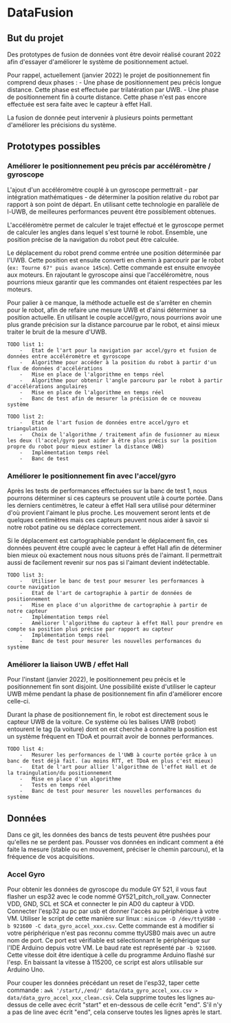 # DataFusion

## But du projet 

Des prototypes de fusion de données vont être devoir réalisé courant 2022 afin d'essayer d'améliorer le système de positionnement actuel.

Pour rappel, actuellement (janvier 2022) le projet de positionnement fin comprend deux phases :
    -   Une phase de positionnement peu précis longue distance. Cette phase est effectuée par trilatération par UWB.
    -   Une phase de positionnement fin à courte distance. Cette phase n'est pas encore effectuée est sera faite avec le capteur à effet Hall.

La fusion de donnée peut intervenir à plusieurs points permettant d'améliorer les précisions du système.

## Prototypes possibles

### Améliorer le positionnement peu précis par accéléromètre / gyroscope

L'ajout d'un accéléromètre couplé à un gyroscope permettrait - par intégration mathématiques - de déterminer la position relative du robot par rapport à son point de départ. En utilisant cette technologie en parallèle de l-UWB, de meilleures performances peuvent être possiblement obtenues.

L'accéléromètre permet de calculer le trajet effectué et le gyroscope permet de calculer les angles dans lequel s'est tourné le robot. Ensemble, une position précise de la navigation du robot peut être calculée.

Le déplacement du robot prend comme entrée une position déterminée par l'UWB. Cette position est ensuite converti en chemin à parcourir par le robot (`ex: Tourne 67° puis avance 145cm`). Cette commande est ensuite envoyée aux moteurs. En rajoutant le gyroscope ainsi que l'accéléromètre, nous pourrions mieux garantir que les commandes ont étaient respectées par les moteurs. 

Pour palier à ce manque, la méthode actuelle est de s'arrêter en chemin pour le robot, afin de refaire une mesure UWB et d'ainsi déterminer sa position actuelle. En utilisant le couple accel/gyro, nous pourrions avoir une plus grande précision sur la distance parcourue par le robot, et ainsi mieux traiter le bruit de la mesure d'UWB.

```
TODO list 1: 
    -   Etat de l'art pour la navigation par accel/gyro et fusion de données entre accéléromètre et gyroscope
    -   Algorithme pour accéder à la position du robot à partir d'un flux de données d'accélérations 
    -   Mise en place de l'algorithme en temps réel
    -   Algorithme pour obtenir l'angle parcouru par le robot à partir d'accélérations angulaires
    -   Mise en place de l'algorithme en temps réel
    -   Banc de test afin de mesurer la précision de ce nouveau système
```

```
TODO list 2: 
    -   Etat de l'art fusion de données entre accel/gyro et triangulation
    -   Choix de l'algorithme / traitement afin de fusionner au mieux les deux (l'accel/gyro peut aider à être plus précis sur la position propre du robot pour mieux estimer la distance UWB)
    -   Implémentation temps réel
    -   Banc de test
```

### Améliorer le positionnement fin avec l'accel/gyro

Après les tests de performances effectuées sur la banc de test 1, nous pourrons déterminer si ces capteurs se prouvent utile à courte portée. Dans les derniers centimètres, le cateur à effet Hall sera utilisé pour déterminer d'où provient l'aimant le plus proche. Les mouvement seront lents et de quelques centimètres mais ces capteurs peuvent nous aider à savoir si notre robot patine ou se déplace correctement.

Si le déplacement est cartographiable pendant le déplacement fin, ces données peuvent être couplé avec le capteur à effet Hall afin de déterminer bien mieux où exactement nous nous situons prés de l'aimant. Il permettrait aussi de facilement revenir sur nos pas si l'aimant devient indétectable.

```
TODO list 3: 
    -   Utiliser le banc de test pour mesurer les performances à courte navigation
    -   Etat de l'art de cartographie à partir de données de positionnement
    -   Mise en place d'un algorithme de cartographie à partir de notre capteur
    -   Implémentation temps réel
    -   Améliorer l'algorithme du capteur à effet Hall pour prendre en compte sa position plus précise par rapport au capteur
    -   Implémentation temps réel 
    -   Banc de test pour mesurer les nouvelles performances du système
```

### Améliorer la liaison UWB / effet Hall

Pour l'instant (janvier 2022), le positionnement peu précis et le positionnement fin sont disjoint. Une possibilité existe d'utiliser le capteur UWB même pendant la phase de positionnement fin afin d'améliorer encore celle-ci.

Durant la phase de positionnement fin, le robot est directement sous le capteur UWB de la voiture. Ce système où les balises UWB (robot) entourent le tag (la voiture) dont on est cherche à connaître la position est un système fréquent en TDoA et pourrait avoir de bonnes performances.

```
TODO list 4: 
    -   Mesurer les performances de l'UWB à courte portée grâce à un banc de test déjà fait. (au moins RTT, et TDoA en plus c'est mieux)
    -   Etat de l'art pour allier l'algorithme de l'effet Hall et de la traingulation/du positionnement
    -   Mise en place d'un algorithme
    -   Tests en temps réel
    -   Banc de test pour mesurer les nouvelles performances du système
```

## Données

Dans ce git, les données des bancs de tests peuvent être pushées pour qu'elles ne se perdent pas. Pousser vos données en indicant comment a été faite la mesure (stable ou en mouvement, préciser le chemin parcouru), et la fréquence de vos acquisitions.

### Accel Gyro

Pour obtenir les données de gyroscope du module GY 521, il vous faut flasher un esp32 avec le code nommé GY521_pitch_roll_yaw. Connecter VDD, GND, SCL et SCA et connecter le pin AD0 du capteur à VDD. Connecter l'esp32 au pc par usb et donner l'accès au périphérique à votre VM. Utiliser le script de cette manière sur linux :
`minicom -D /dev/ttyUSB0 -b 921600 -C data_gyro_accel_xxx.csv`.
Cette commande est à modifier si votre périphérique n'est pas reconnu comme ttyUSB0 mais avec un autre nom de port. Ce port est vérifiable est sélectionnant le périphérique sur l'IDE Arduino depuis votre VM. Le baud rate est représenté par `-b 921600`. Cette vitesse doit être identique à celle du programme Arduino flashé sur l'esp. En baissant la vitesse à 115200, ce script est alors utilisable sur Arduino Uno. 

Pour couper les données précédant un reset de l'esp32, taper cette commande :
`awk '/start/,/end/' data/data_gyro_accel_xxx.csv > data/data_gyro_accel_xxx_clean.csv̀`.
Cela supprime toutes les lignes au-dessus de celle avec écrit "start" et en-dessous de celle écrit "end". S'il n'y a pas de line avec écrit "end", cela conserve toutes les lignes après le start.